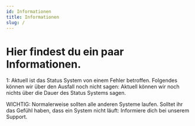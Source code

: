 ```yaml
---
id: Informationen
title: Informationen
slug: /
---
```


# Hier findest du ein paar Informationen.

1: Aktuell ist das Status System von einem Fehler betroffen.
Folgendes können wir über den Ausfall noch nicht sagen: 
Aktuell können wir noch nichts über die Dauer des Status Systems sagen.

WICHTIG:
Normalerweise sollten alle anderen Systeme laufen.
Solltet ihr das Gefühl haben, dass ein System nicht läuft:
Informiere dich bei unserem Support.


